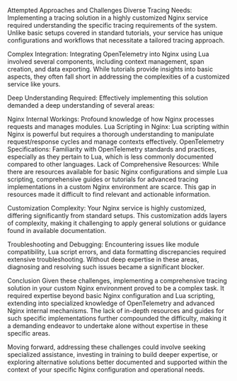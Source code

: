 Attempted Approaches and Challenges
Diverse Tracing Needs: Implementing a tracing solution in a highly customized Nginx service required understanding the specific tracing requirements of the system. Unlike basic setups covered in standard tutorials, your service has unique configurations and workflows that necessitate a tailored tracing approach.

Complex Integration: Integrating OpenTelemetry into Nginx using Lua involved several components, including context management, span creation, and data exporting. While tutorials provide insights into basic aspects, they often fall short in addressing the complexities of a customized service like yours.

Deep Understanding Required: Effectively implementing this solution demanded a deep understanding of several areas:

Nginx Internal Workings: Profound knowledge of how Nginx processes requests and manages modules.
Lua Scripting in Nginx: Lua scripting within Nginx is powerful but requires a thorough understanding to manipulate request/response cycles and manage contexts effectively.
OpenTelemetry Specifications: Familiarity with OpenTelemetry standards and practices, especially as they pertain to Lua, which is less commonly documented compared to other languages.
Lack of Comprehensive Resources: While there are resources available for basic Nginx configurations and simple Lua scripting, comprehensive guides or tutorials for advanced tracing implementations in a custom Nginx environment are scarce. This gap in resources made it difficult to find relevant and actionable information.

Customization Complexity: Your Nginx service is highly customized, differing significantly from standard setups. This customization adds layers of complexity, making it challenging to apply general solutions or guidance found in available documentation.

Troubleshooting and Debugging: Encountering issues like module compatibility, Lua script errors, and data formatting discrepancies required extensive troubleshooting. Without deep expertise in these areas, diagnosing and resolving such issues became a significant blocker.

Conclusion
Given these challenges, implementing a comprehensive tracing solution in your custom Nginx environment proved to be a complex task. It required expertise beyond basic Nginx configuration and Lua scripting, extending into specialized knowledge of OpenTelemetry and advanced Nginx internal mechanisms. The lack of in-depth resources and guides for such specific implementations further compounded the difficulty, making it a demanding endeavor to undertake alone without expertise in these specific areas.

Moving forward, addressing these challenges could involve seeking specialized assistance, investing in training to build deeper expertise, or exploring alternative solutions better documented and supported within the context of your specific Nginx configuration and operational needs.
